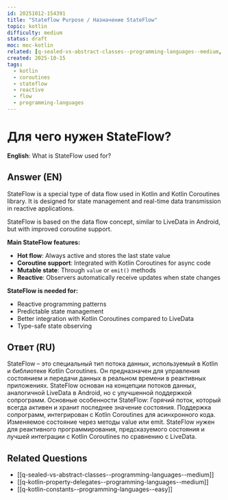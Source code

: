 ```yaml
---
id: 20251012-154391
title: "Stateflow Purpose / Назначение StateFlow"
topic: kotlin
difficulty: medium
status: draft
moc: moc-kotlin
related: [q-sealed-vs-abstract-classes--programming-languages--medium, q-kotlin-property-delegates--programming-languages--medium, q-kotlin-constants--programming-languages--easy]
created: 2025-10-15
tags:
  - kotlin
  - coroutines
  - stateflow
  - reactive
  - flow
  - programming-languages
---
```

# Для чего нужен StateFlow?

**English**: What is StateFlow used for?

## Answer (EN)
StateFlow is a special type of data flow used in Kotlin and Kotlin Coroutines library. It is designed for state management and real-time data transmission in reactive applications.

StateFlow is based on the data flow concept, similar to LiveData in Android, but with improved coroutine support.

**Main StateFlow features:**
- **Hot flow**: Always active and stores the last state value
- **Coroutine support**: Integrated with Kotlin Coroutines for async code
- **Mutable state**: Through `value` or `emit()` methods
- **Reactive**: Observers automatically receive updates when state changes

**StateFlow is needed for:**
- Reactive programming patterns
- Predictable state management
- Better integration with Kotlin Coroutines compared to LiveData
- Type-safe state observing

## Ответ (RU)
StateFlow – это специальный тип потока данных, используемый в Kotlin и библиотеке Kotlin Coroutines. Он предназначен для управления состоянием и передачи данных в реальном времени в реактивных приложениях. StateFlow основан на концепции потоков данных, аналогичной LiveData в Android, но с улучшенной поддержкой сопрограмм. Основные особенности StateFlow: Горячий поток, который всегда активен и хранит последнее значение состояния. Поддержка сопрограмм, интегрирован с Kotlin Coroutines для асинхронного кода. Изменяемое состояние через методы value или emit. StateFlow нужен для реактивного программирования, предсказуемого состояния и лучшей интеграции с Kotlin Coroutines по сравнению с LiveData.

## Related Questions

- [[q-sealed-vs-abstract-classes--programming-languages--medium]]
- [[q-kotlin-property-delegates--programming-languages--medium]]
- [[q-kotlin-constants--programming-languages--easy]]

